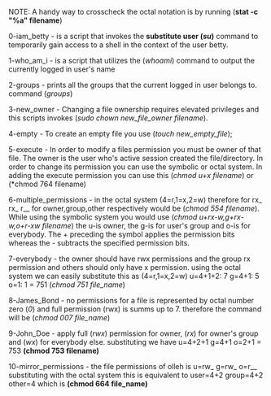 NOTE: A handy way to crosscheck the octal notation is by running (**stat -c "%a" filename**)

0-iam_betty - is a script that invokes the **substitute user (*su*)** command to temporarily gain access to a shell in the context of the user betty.

1-who_am_i - is a script that utilizes the (*whoami*) command to output the currently logged in user's name

2-groups - prints all the groups that the current logged in user belongs to. command (*groups*)

3-new_owner - Changing a file ownership requires elevated privileges and this scripts invokes (*sudo chown new_file_owner filename*).

4-empty - To create an empty file you use (*touch new_empty_file*);

5-execute - In order to modify a files permission you must be owner of that file. The owner is the user who's active session created the file/directory. In order to change its permission you can use the symbolic or octal system. In adding the execute permission you can use this (*chmod u+x filename*) or (*chmod 764 filename)

6-multiple_permissions - in the octal system (4=r,1=x,2=w) therefore for rx_ rx_ r__  for owner,group,other respectively would be (*chmod 554 filename*). While using the symbolic system you would use (*chmod u+rx-w,g+rx-w,o+r-xw filename*) the u-is owner, the g-is for user's group and o-is for everybody. The + preceding the symbol applies the permission bits whereas the - subtracts the specified permission bits.

7-everybody - the owner should have rwx permissions and the group rx permission and others should only have x permission. using the octal system we can easily substitute this as (4=r,1=x,2=w) u=4+1+2: 7 g=4+1: 5 o=1: 1 = 751 (*chmod 751 file_name*)

8-James_Bond - no permissions for a file is represented by octal number zero (*0*) and full permission (rwx) is summs up to 7. therefore the command will be (*chmod 007 file_name*)

9-John_Doe - apply full (*rwx*) permission for owner, (*rx*) for owner's group and (*wx*) for everybody else. substituting we have u=4+2+1 g=4+1 o=2+1 = 753
**(chmod 753 filename)**

10-mirror_permissions - the file permissions of olleh is u=rw_ g=rw_ o=r__ substituting with the octal system this is equivalent to user=4+2 group=4+2 other=4 which is **(chmod 664 file_name)** 


